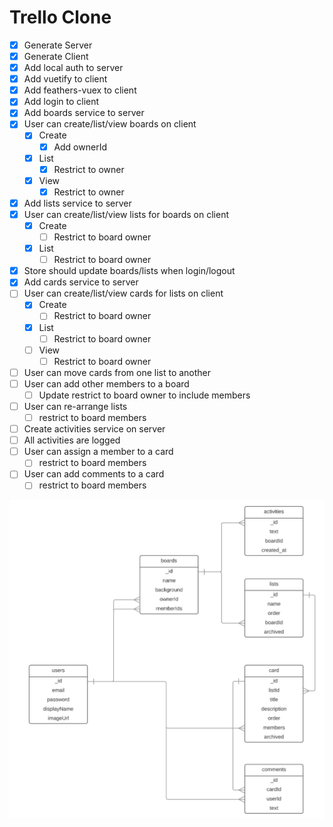 # Trello Clone

* [x] Generate Server
* [x] Generate Client
* [x] Add local auth to server
* [x] Add vuetify to client
* [x] Add feathers-vuex to client
* [x] Add login to client 
* [x] Add boards service to server
* [x] User can create/list/view boards on client
  * [x] Create
    * [x] Add ownerId
  * [x] List
    * [x] Restrict to owner
  * [x] View
    * [x] Restrict to owner
* [x] Add lists service to server
* [x] User can create/list/view lists for boards on client
  * [x] Create
    * [ ] Restrict to board owner
  * [x] List
    * [ ] Restrict to board owner
* [x] Store should update boards/lists when login/logout
* [x] Add cards service to server
* [ ] User can create/list/view cards for lists on client
  * [x] Create
    * [ ] Restrict to board owner
  * [x] List
    * [ ] Restrict to board owner
  * [ ] View
    * [ ] Restrict to board owner
* [ ] User can move cards from one list to another
* [ ] User can add other members to a board
  * [ ] Update restrict to board owner to include members
* [ ] User can re-arrange lists
  * [ ] restrict to board members
* [ ] Create activities service on server
* [ ] All activities are logged
* [ ] User can assign a member to a card
  * [ ] restrict to board members
* [ ] User can add comments to a card
  * [ ] restrict to board members

![](./trello-clone-erd.png)
